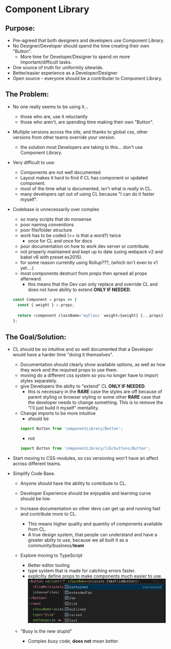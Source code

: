 # Component Library

## Purpose:

- Pre-agreed that both designers and developers use Component Library.
- No Designer/Developer should spend the time creating their own "Button".
  - More time for Developer/Designer to spend on more important/difficult tasks.
- One source of truth for uniformity sitewide.
- Better/easier experience as a Developer/Designer
- Open source - everyone should be a contributer to Component Library.

## The Problem:

- No one really seems to be using it...
  - those who are, use it reluctantly
  - those who aren't, are spending time making their own "Button".
- Multiple versions across the site, and thanks to global css, other versions from other teams override your version.
  - the solution most Developers are taking to this... don't use Component Library.
- Very difficult to use:
  - Components are not well documented
  - Layout makes it hard to find if CL has component or updated component.
  - most of the time what is documented, isn't what is really in CL.
  - many developers opt out of using CL because "I can do it faster myself".
- Codebase is unnecessarily over complex

  - so many scripts that do nonsense
  - poor naming conventions
  - poor file/folder structure
  - work has to be coded (<= is that a word?) twice
    - once for CL and once for docs
  - poor documentation on how to work dev server or contribute.
  - not properly maintained and kept up to date (using webpack v2 and babel v6 with preset es2015).
  - for some reason currently using Rollup???, (which isn't even to v1 yet....)
  - most components destruct from props then spread all props afterward.
    - this means that the Dev can only replace and override CL and does not have ability to extend **ONLY IF NEEDED**.

  ```javascript
  const Component = props => {
    const { weight } = props;

    return <component className='myClass' weight={weight} {...props} />;
  };
  ```

## The Goal/Solution:

- CL should be so intuitive and so well documented that a Developer would have a harder time "doing it themselves".
  - Documentation should clearly show available options, as well as how they work and the required props to use them.
  - moving do a different css system so you no longer have to import styles separately.
  - give Developers the abilty to "extend" CL **ONLY IF NEEDED**.
    - this is necessary in the **RARE** case the styles are off because of parent styling or browser styling or some other **RARE** case that the developer needs to change something.
      This is to remove the "I'll just build it myself" mentallity.
  - Change imports to be more intuitive
    - should be
    ```javascript
    import Button from 'componentLibrary/Button';
    ```
    - not
    ```javascript
    import Button from 'componentLibrary/lib/buttons/Button';
    ```
- Start moving to CSS-modules, so css versioning won't have an affect across different teams.
- Simplify Code Base.

  - Anyone should have the ability to contribute to CL.
  - Developer Experience should be enjoyable and learning curve should be low.
  - Increase documentation so other devs can get up and running fast and contribute more to CL.
    - This means higher quality and quantity of components available from CL.
    - A true design system, that people can understand and have a greater abilty to use, because we all built it as a community/business/**team**
  - Explore moving to TypeScript

    - Better editor tooling
    - type system that is made for catching errors faster.
    - explicitly define props to make components much easier to use.
      ![alt text](./typescriptexp.png)

  - "Busy is the new stupid"
    - Complex _busy_ code, **does not** mean better.
